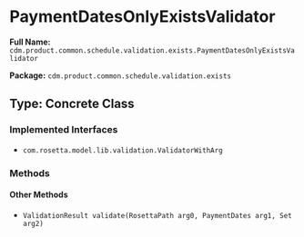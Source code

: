 # PaymentDatesOnlyExistsValidator

**Full Name:** `cdm.product.common.schedule.validation.exists.PaymentDatesOnlyExistsValidator`

**Package:** `cdm.product.common.schedule.validation.exists`

## Type: Concrete Class

### Implemented Interfaces

- `com.rosetta.model.lib.validation.ValidatorWithArg`

### Methods

#### Other Methods

- `ValidationResult validate(RosettaPath arg0, PaymentDates arg1, Set arg2)`

